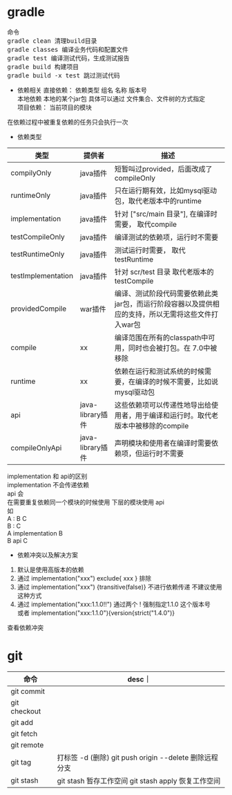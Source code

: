 
# gradle
<pre>
命令
gradle clean 清理build目录
gradle classes 编译业务代码和配置文件
gradle test 编译测试代码，生成测试报告
gradle build 构建项目
gradle build -x test 跳过测试代码
</pre>
- 依赖相关
直接依赖： 依赖类型 组名 名称 版本号    
本地依赖 本地的某个jar包 具体可以通过 文件集合、文件树的方式指定  
项目依赖： 当前项目的模块  

在依赖过程中被重复依赖的任务只会执行一次  

- 依赖类型  


| 类型                 | 提供者                 | 描述                                                   |  
|--------------------|---------------------|------------------------------------------------------|  
| compilyOnly        | java插件             | 短暂叫过provided，后面改成了compileOnly                        |
| runtimeOnly        | java插件             | 只在运行期有效，比如mysql驱动包，取代老版本中的runtime                    |
| implementation     | java插件             | 针对 ["src/main 目录"], 在编译时需要， 取代compile                |
| testCompileOnly    | java插件             | 编译测试的依赖项，运行时不需要                                      |
| testRuntimeOnly    | java插件             | 测试运行时需要， 取代testRuntime                               |
| testImplementation | java插件             | 针对 scr/test 目录 取代老版本的 testCompile                    |
| providedCompile    | war插件              | 编译、测试阶段代码需要依赖此类jar包，而运行阶段容器以及提供相应的支持，所以无需将这些文件打入war包 |
| compile            | xx                  | 编译范围在所有的classpath中可用，同时也会被打包。在 7.0中被移除               |
| runtime            | xx                  | 依赖在运行和测试系统的时候需要，在编译的时候不需要，比如说mysql驱动包                |
| api                | java-library插件     | 这些依赖项可以传递性地导出给使用者，用于编译和运行时。取代老版本中被移除的compile         |
| compileOnlyApi     | java-library插件     | 声明模块和使用者在编译时需要依赖项，但运行时不需要                            |

implementation 和 api的区别  
implementation 不会传递依赖  
api 会  
在需要重复依赖同一个模块的时候使用 下层的模块使用 api  
如   
A : B C    
B : C    
A implementation B  
B api C  


- 依赖冲突以及解决方案
1. 默认是使用高版本的依赖  
2. 通过 implementation("xxx") exclude{ xxx } 排除
3. 通过 implementation("xxx") {transitive(false)} 不进行依赖传递    不建议使用这种方式
4. 通过 implementation("xxx:1.1.0!!") 通过两个 ! 强制指定1.1.0 这个版本号   
 或者 implementation("xxx:1.1.0"){version{strict("1.4.0")}

查看依赖冲突


# git

|命令| desc｜                                                        
|---|--------------------------------------------------------------|
|git commit ||
|git checkout ||
|git add ||
|git fetch ||
|git remote||
|git tag| 打标签  -d (删除)       git push origin --delete <tagname> 删除远程分支 |
|git stash| git stash 暂存工作空间       git stash apply 恢复工作空间 |

[//]: # (git tag -a v1.2 9fceb02)